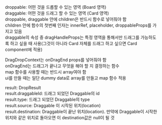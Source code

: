 droppable: 어떤 것을 드롭할 수 있는 영역 (Board 영역)  
draggable: 어떤 것을 드래그 할 수 있는 영역 (Card 영역)  
droppable, draggable 안에 children은 반드시 함수로 넣어줘야 함  
children 안에 함수의 첫번째 인자는 innerRef, placeholder, droppableProps를 가지고 있음  
draggable의 속성 중 dragHandleProps는 특정 영역을 통해서만 드래그를 가능하도록 하고 싶을 때 사용(그것이 아니라 Card 자체를 드래그 하고 싶으면 Card component에 적용)  

DragDropContext는 onDragEnd props를 넣어줘야 함  
onDragEnd는 드래그가 끝나고 무엇을 해야 할 지 결정하는 함수  
map 함수를 사용할 때는 반드시 array여야 함  
ui를 만들 때는 일단 dummy data로 array를 만들고 map 함수 적용  

result: DropResult  
result.draggableId: 드래그 되었던 Draggable의 id  
result.type: 드래그 되었던 Draggable의 type  
result.source: Draggable 이 시작된 위치(location)  
result.destination: Draggable이 끝난 위치(location). 만약에 Draggable이 시작한 위치와 같은 위치로 돌아오면 이 destination값은 null이 될 것
